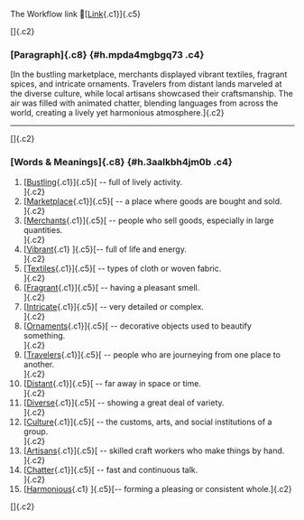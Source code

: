 The Workflow link
👏[[Link](https://www.google.com/url?q=http://www.google.com&sa=D&source=editors&ust=1761133693387535&usg=AOvVaw1IzqYWOzE0ivVy6jLo-3Qu){.c1}]{.c5}

[]{.c2}

### [Paragraph]{.c8} {#h.mpda4mgbgq73 .c4}

[In the bustling marketplace, merchants displayed vibrant textiles,
fragrant spices, and intricate ornaments. Travelers from distant lands
marveled at the diverse culture, while local artisans showcased their
craftsmanship. The air was filled with animated chatter, blending
languages from across the world, creating a lively yet harmonious
atmosphere.]{.c2}

------------------------------------------------------------------------

[]{.c2}

### [Words & Meanings]{.c8} {#h.3aalkbh4jm0b .c4}

1.  [[Bustling](https://www.google.com/url?q=http://www.google.com&sa=D&source=editors&ust=1761133693389461&usg=AOvVaw3zIeK_YZ2i3siX87ePDJoH){.c1}]{.c5}[ --
    full of lively activity.\
    ]{.c2}
2.  [[Marketplace](https://www.google.com/url?q=http://www.google.com&sa=D&source=editors&ust=1761133693389863&usg=AOvVaw24CIH1fU9m2bu3JULawEnb){.c1}]{.c5}[ --
    a place where goods are bought and sold.\
    ]{.c2}
3.  [[Merchants](https://www.google.com/url?q=http://www.google.com&sa=D&source=editors&ust=1761133693390288&usg=AOvVaw11pNQ7xrqn0uSA3jfgjdLy){.c1}]{.c5}[ --
    people who sell goods, especially in large quantities.\
    ]{.c2}
4.  [[Vibrant](https://www.google.com/url?q=http://www.google.com&sa=D&source=editors&ust=1761133693390698&usg=AOvVaw3TTBKJ6ejD4NLkXYbmNBTO){.c1}
    ]{.c5}[-- full of life and energy.\
    ]{.c2}
5.  [[Textiles](https://www.google.com/url?q=http://www.google.com&sa=D&source=editors&ust=1761133693391008&usg=AOvVaw1veJ-AMeyYXFiTHXuZrPKb){.c1}]{.c5}[ --
    types of cloth or woven fabric.\
    ]{.c2}
6.  [[Fragrant](https://www.google.com/url?q=http://www.google.com&sa=D&source=editors&ust=1761133693391337&usg=AOvVaw1l96MTwmNY7KbkwkAYg4lw){.c1}]{.c5}[ --
    having a pleasant smell.\
    ]{.c2}
7.  [[Intricate](https://www.google.com/url?q=http://www.google.com&sa=D&source=editors&ust=1761133693391649&usg=AOvVaw0gkr4xXY3tw6t8f31IA90C){.c1}]{.c5}[ --
    very detailed or complex.\
    ]{.c2}
8.  [[Ornaments](https://www.google.com/url?q=http://www.google.com&sa=D&source=editors&ust=1761133693391961&usg=AOvVaw0CTtYMTwUMOt43lF5fiZ4I){.c1}]{.c5}[ --
    decorative objects used to beautify something.\
    ]{.c2}
9.  [[Travelers](https://www.google.com/url?q=http://www.google.com&sa=D&source=editors&ust=1761133693392329&usg=AOvVaw39Q20N87-QwzpO4pXz5n1c){.c1}]{.c5}[ --
    people who are journeying from one place to another.\
    ]{.c2}
10. [[Distant](https://www.google.com/url?q=http://www.google.com&sa=D&source=editors&ust=1761133693392711&usg=AOvVaw26mfgEhHjv_S_f4dxqTYig){.c1}]{.c5}[ --
    far away in space or time.\
    ]{.c2}
11. [[Diverse](https://www.google.com/url?q=http://www.google.com&sa=D&source=editors&ust=1761133693393002&usg=AOvVaw1gqaCrQNYNAvY-so99qbFo){.c1}]{.c5}[ --
    showing a great deal of variety.\
    ]{.c2}
12. [[Culture](https://www.google.com/url?q=http://www.google.com&sa=D&source=editors&ust=1761133693393375&usg=AOvVaw36TyBw9YW_Q-vzYeV0yUCf){.c1}]{.c5}[ --
    the customs, arts, and social institutions of a group.\
    ]{.c2}
13. [[Artisans](https://www.google.com/url?q=http://www.google.com&sa=D&source=editors&ust=1761133693393817&usg=AOvVaw26q51nLP71uwWLjluKaDHE){.c1}]{.c5}[ --
    skilled craft workers who make things by hand.\
    ]{.c2}
14. [[Chatter](https://www.google.com/url?q=http://www.google.com&sa=D&source=editors&ust=1761133693394184&usg=AOvVaw29h2G8MIdPiuO1leumZlH1){.c1}]{.c5}[ --
    fast and continuous talk.\
    ]{.c2}
15. [[Harmonious](https://www.google.com/url?q=http://www.google.com&sa=D&source=editors&ust=1761133693394489&usg=AOvVaw3_qYF4N7AFB7Z0LiArbgMj){.c1}
    ]{.c5}[-- forming a pleasing or consistent whole.]{.c2}

[]{.c2}
